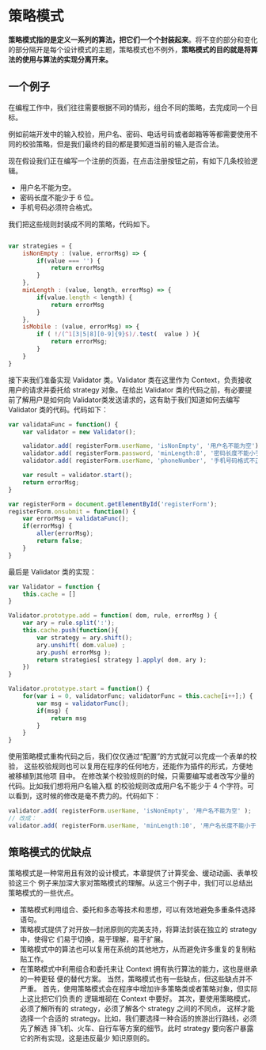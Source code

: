 # 策略模式
**策略模式指的是定义一系列的算法，把它们一个个封装起来**。将不变的部分和变化的部分隔开是每个设计模式的主题，策略模式也不例外，**策略模式的目的就是将算法的使用与算法的实现分离开来。**

## 一个例子
在编程工作中，我们往往需要根据不同的情形，组合不同的策略，去完成同一个目标。

例如前端开发中的输入校验，用户名、密码、电话号码或者邮箱等等都需要使用不同的校验策略，但是我们最终的目的都是要知道当前的输入是否合法。

现在假设我们正在编写一个注册的页面，在点击注册按钮之前，有如下几条校验逻辑。
- 用户名不能为空。
- 密码长度不能少于 6 位。
- 手机号码必须符合格式。

我们把这些规则封装成不同的策略，代码如下。
``` js

var strategies = {
    isNonEmpty : (value, errorMsg) => {
        if(value === '') {
            return errorMsg
        }
    },
    minLength : (value, length, errorMsg) => {
        if(value.length < length) {
            return errorMsg
        }
    },
    isMobile : (value, errorMsg) => {
        if ( !/(^1[3|5|8][0-9]{9}$)/.test(  value ) ){ 
            return errorMsg; 
        }
    }
}

```

接下来我们准备实现 Validator 类。Validator 类在这里作为 Context，负责接收用户的请求并委托给 strategy 对象。在给出 Validator 类的代码之前，有必要提前了解用户是如何向 Validator类发送请求的，这有助于我们知道如何去编写 Validator 类的代码。代码如下：

``` js
var validataFunc = function() {
    var validator = new Validator();

    validator.add( registerForm.userName, 'isNonEmpty', '用户名不能为空');
    validator.add( registerForm.password, 'minLength:8', '密码长度不能小于八位');
    validator.add( registerForm.userName, 'phoneNumber', '手机号码格式不正确');

    var result = validator.start();
    return errorMsg;
}

var registerForm = document.getElementById('registerForm');
registerForm.onsubmit = function() {
    var errorMsg = validataFunc();
    if(errorMsg) {
        aller(errorMsg);
        return false;
    }
}
```

最后是 Validator 类的实现：

``` js
var Validator = function {
    this.cache = []
}

Validator.prototype.add = function( dom, rule, errorMsg ) {
    var ary = rule.split(':');
    this.cache.push(function(){
        var strategy = ary.shift();
        ary.unshift( dom.value) ;
        ary.push( errorMsg );
        return strategies[ strategy ].apply( dom, ary );
    })
}

Validator.prototype.start = function() {
    for(var i = 0, validatorFunc; validatorFunc = this.cache[i++];) {
        var msg = validatorFunc();
        if(msg) {
            return msg
        }
    }
}
```

使用策略模式重构代码之后，我们仅仅通过“配置”的方式就可以完成一个表单的校验，
这些校验规则也可以复用在程序的任何地方，还能作为插件的形式，方便地被移植到其他项
目中。
在修改某个校验规则的时候，只需要编写或者改写少量的代码。比如我们想将用户名输入框
的校验规则改成用户名不能少于 4 个字符。可以看到，这时候的修改是毫不费力的。代码如下：

``` js
validator.add( registerForm.userName, 'isNonEmpty', '用户名不能为空' ); 
// 改成：
validator.add( registerForm.userName, 'minLength:10', '用户名长度不能小于 10 位' );


```

## 策略模式的优缺点
策略模式是一种常用且有效的设计模式，本章提供了计算奖金、缓动动画、表单校验这三个
例子来加深大家对策略模式的理解。从这三个例子中，我们可以总结出策略模式的一些优点。
- 策略模式利用组合、委托和多态等技术和思想，可以有效地避免多重条件选择语句。
- 策略模式提供了对开放—封闭原则的完美支持，将算法封装在独立的 strategy 中，使得它
们易于切换，易于理解，易于扩展。
- 策略模式中的算法也可以复用在系统的其他地方，从而避免许多重复的复制粘贴工作。
- 在策略模式中利用组合和委托来让 Context 拥有执行算法的能力，这也是继承的一种更轻
便的替代方案。
当然，策略模式也有一些缺点，但这些缺点并不严重。
首先，使用策略模式会在程序中增加许多策略类或者策略对象，但实际上这比把它们负责的
逻辑堆砌在 Context 中要好。
其次，要使用策略模式，必须了解所有的 strategy，必须了解各个 strategy 之间的不同点，
这样才能选择一个合适的 strategy。比如，我们要选择一种合适的旅游出行路线，必须先了解选
择飞机、火车、自行车等方案的细节。此时 strategy 要向客户暴露它的所有实现，这是违反最少
知识原则的。 